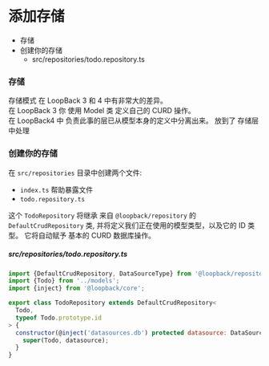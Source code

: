# 添加存储

- 存储
- 创建你的存储
  - src/repositories/todo.repository.ts

### 存储

存储模式 在 LoopBack 3 和 4 中有非常大的差异。  
在 LoopBack 3 你 使用 Model 类 定义自己的 CURD 操作。  
在 LoopBack4 中 负责此事的层已从模型本身的定义中分离出来。 放到了 存储层中处理


### 创建你的存储

在 `src/repositories` 目录中创建两个文件:
  - `index.ts` 帮助暴露文件
  - `todo.repository.ts`


这个 `TodoRepository` 将继承 来自 `@loopback/repository` 的 `DefaultCrudRepository` 类,
并将定义我们正在使用的模型类型，以及它的 ID 类型。
它将自动赋予 基本的 CURD 数据库操作。


##### src/repositories/todo.repository.ts

```js
import {DefaultCrudRepository, DataSourceType} from '@loopback/repository';
import {Todo} from '../models';
import {inject} from '@loopback/core';

export class TodoRepository extends DefaultCrudRepository<
  Todo,
  typeof Todo.prototype.id
> {
  constructor(@inject('datasources.db') protected datasource: DataSourceType) {
    super(Todo, datasource);
  }
}
```

